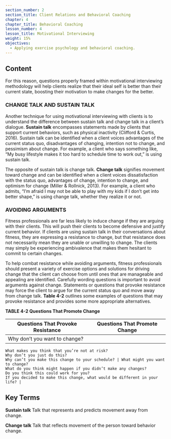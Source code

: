 ```yaml
---
section_number: 2
section_title: Client Relations and Behavioral Coaching
chapter: 4
chapter_title: Behavioral Coaching
lesson_number: 4
lesson_title: Motivational Interviewing
weight: 15%
objectives:
  - Applying exercise psychology and behavioral coaching.
---
```


## Content
For this reason, questions properly framed within motivational interviewing methodology will help clients realize that their ideal self is better than their current state, boosting their motivation to make changes for the better.

### CHANGE TALK AND SUSTAIN TALK

Another technique for using motivational interviewing with clients is to understand the difference between sustain talk and change talk in a client’s dialogue. **Sustain talk** encompasses statements made by clients that support current behaviors, such as physical inactivity (Clifford & Curtis, 2016). Sustain talk can be identified when a client voices advantages of the current status quo, disadvantages of changing, intention not to change, and pessimism about change. For example, a client who says something like, “My busy lifestyle makes it too hard to schedule time to work out,” is using sustain talk.

The opposite of sustain talk is change talk. **Change talk** signifies movement toward change and can be identified when a client voices dissatisfaction with the status quo, advantages of change, intention to change, and optimism for change (Miller & Rollnick, 2013). For example, a client who admits, “I’m afraid I may not be able to play with my kids if I don’t get into better shape,” is using change talk, whether they realize it or not.

### AVOIDING ARGUMENTS

Fitness professionals are far less likely to induce change if they are arguing with their clients. This will push their clients to become defensive and justify current behavior. If clients are using sustain talk in their conversations about fitness, they are expressing a resistance to change, but that resistance does not necessarily mean they are unable or unwilling to change. The clients may simply be experiencing ambivalence that makes them hesitant to commit to certain changes.

To help combat resistance while avoiding arguments, fitness professionals should present a variety of exercise options and solutions for driving change that the client can choose from until ones that are manageable and appealing are identified. Carefully wording questions is important to avoid arguments against change. Statements or questions that provoke resistance may force the client to argue for the current status quo and move away from change talk. **Table 4-2** outlines some examples of questions that may provoke resistance and provides some more appropriate alternatives.

**TABLE 4-2 Questions That Promote Change**

| Questions That Provoke Resistance | Questions That Promote Change |
|---|---|
| Why don’t you want to change?
	What makes you think that you’re not at risk?
	Why don’t you just do this?
	Why can’t you make this change to your schedule? | What might you want to change?
	What do you think might happen if you didn’t make any changes?
	Do you think this could work for you?
	If you decided to make this change, what would be different in your life? |

## Key Terms

**Sustain talk**
Talk that represents and predicts movement away from change.

**Change talk**
Talk that reflects movement of the person toward behavior change.